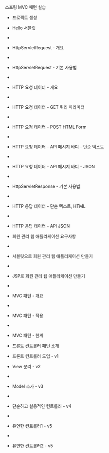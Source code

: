 스프링 MVC 패턴 실습

- 프로젝트 생성

  
- Hello 서블릿

- 
- HttpServletRequest - 개요

- 
- HttpServletRequest - 기본 사용법

- 
- HTTP 요청 데이터 - 개요

- 
- HTTP 요청 데이터 - GET 쿼리 파라미터

- 
- HTTP 요청 데이터 - POST HTML Form

- 
- HTTP 요청 데이터 - API 메시지 바디 - 단순 텍스트

- 
- HTTP 요청 데이터 - API 메시지 바디 - JSON

- 
- HttpServletResponse - 기본 사용법

- 
- HTTP 응답 데이터 - 단순 텍스트, HTML

- 
- HTTP 응답 데이터 - API JSON



- 회원 관리 웹 애플리케이션 요구사항

- 
- 서블릿으로 회원 관리 웹 애플리케이션 만들기

- 
- JSP로 회원 관리 웹 애플리케이션 만들기

- 
- MVC 패턴 - 개요

- 
- MVC 패턴 - 적용

- 
- MVC 패턴 - 한계

- 프론트 컨트롤러 패턴 소개

  
- 프론트 컨트롤러 도입 - v1

  
- View 분리 - v2

- 
- Model 추가 - v3

- 
- 단순하고 실용적인 컨트롤러 - v4

- 
- 유연한 컨트롤러1 - v5

- 
- 유연한 컨트롤러2 - v5


